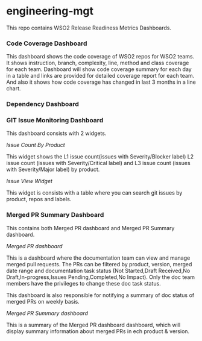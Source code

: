 # engineering-mgt

This repo contains WSO2 Release Readiness Metrics Dashboards. 

### Code Coverage Dashboard

This dashboard shows the code coverage of WSO2 repos for WSO2 teams.
It shows instruction, branch, complexity, line, method and class
coverage for each team.
Dashboard will show code coverage summary for each day in a table and
links are provided for detailed coverage report for each team. And also
it shows how code coverage has changed in last 3 months in a line chart.

### Dependency Dashboard

### GIT Issue Monitoring Dashboard

This dashboard consists with 2 widgets.

*Issue Count By Product*

This widget shows the L1 issue count(issues with Severity/Blocker label) L2 issue count (issues with Severity/Critical label) and L3 issue count (issues with Severity/Major label) by product.

*Issue View Widget*

This widget is consists with a table where you can search git issues by product, repos and labels.  

### Merged PR Summary Dashboard

This contains both Merged PR dashboard and Merged PR Summary dashboard.

*Merged PR dashboard*

This is a dashboard where the documentation team can view and manage merged pull requests. The PRs can be filtered by product, version, merged date range and documentation task status (Not Started,Draft Received,No Draft,In-progress,Issues Pending,Completed,No Impact). Only the doc team members have the privileges to change these doc task status.

This dashboard is also responsible for notifying a summary of doc status of merged PRs on weekly basis.

*Merged PR Summary dashboard*

This is a summary of the Merged PR dashboard dashboard, which will display summary information about merged PRs in ech product & version.
